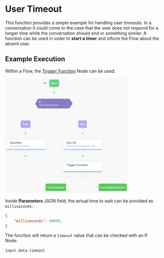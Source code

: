 # User Timeout

This function provides a simple example for handling user timeouts. In a conversation it could come to the case that the user does not respond for a longer time while the conversation should end or something similar. A function can be used in order to **start a timer** and inform the Flow about the absent user.

## Example Execution

Within a Flow, the [Trigger Function](https://docs.cognigy.com/docs/cognigy-functions-1#triggering-a-function) Node can be used.

<img src="./docs/exampleFlow.PNG" width="400" />

Inside **Parameters** JSON field, the actual time to wait can be provided as `milliseconds`:

```json
{
    "milliseconds": 60000,
}
```

The function will return a `timeout` value that can be checked with an If Node: 

`input.data.timeout`
